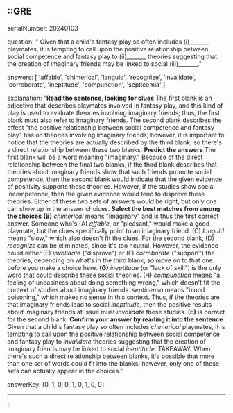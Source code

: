 ::GRE
---

serialNumber: 20240103

question: " Given that a child's fantasy play so often includes (i)_______ playmates, it is tempting to call upon the positive relationship between social competence and fantasy play to (ii)_______ theories suggesting that the creation of imaginary friends may be linked to social (iii)_______."

answers: [
  'affable',
  'chimerical',
  'languid',
  'recognize',
  'invalidate',
  'corroborate',
  'ineptitude',
  'compunction',
  'septicemia'
]

explanation: "<strong>Read the sentence, looking for clues</strong> The first blank is an adjective that describes playmates involved in fantasy play, and this kind of play is used to evaluate theories involving imaginary friends; thus, the first blank must also refer to imaginary friends. The second blank describes the effect \"the positive relationship between social competence and fantasy play\" has on theories involving imaginary friends; however, it is important to notice that the theories are actually described by the third blank, so there's a direct relationship between these two blanks. <strong>Predict the answers</strong> The first blank will be a word meaning \"imaginary.\" Because of the direct relationship between the final two blanks, if the third blank describes that theories about imaginary friends show that such friends promote social competence, then the second blank would indicate that the given evidence of positivity supports these theories. However, if the studies show social incompetence, then the given evidence would tend to disprove these theories. Either of these two sets of answers would be right, but only one can show up in the answer choices. <strong>Select the best matches from among the choices</strong> <strong>(B)</strong> <i>chimerical</i> means \"imaginary\" and is thus the first correct answer. Someone who's (A) <i>affable</i>, or \"pleasant,\" would make a good playmate, but the clues specifically point to an imaginary friend. (C) <i>languid</i> means \"slow,\" which also doesn't fit the clues. For the second blank, (D) <i>recognize</i> can be eliminated, since it's too neutral. However, the evidence could either (E) <i>invalidate</i> (\"disprove\") or (F) <i>corroborate </i>(\"support\") the theories, depending on what's in the third blank, so move on to that one before you make a choice here. <strong>(G)</strong> <i>ineptitude</i> (or \"lack of skill\") is the only word that could describe these social theories. (H) <i>compunction</i> means \"a feeling of uneasiness about doing something wrong,\" which doesn't fit the context of studies about imaginary friends. <i>septicemia</i> means \"blood poisoning,\" which makes no sense in this context. Thus, if the theories are that imaginary friends lead to social <i>ineptitude</i>, then the positive results about imaginary friends at issue must <i>invalidate</i> these studies. <strong>(E)</strong> is correct for the second blank.<i></i> <strong>Confirm your answer by reading it into the sentence</strong> Given that a child's fantasy play so often includes <i>chimerical</i> playmates, it is tempting to call upon the positive relationship between social competence and fantasy play to <i>invalidate </i>theories suggesting that the creation of imaginary friends may be linked to social <i>ineptitude</i>. TAKEAWAY: When there's such a direct relationship between blanks, it's possible that more than one set of words could fit into the blanks; however, only one of those sets can actually appear in the choices."

answerKey: [0, 1, 0, 0, 1, 0, 1, 0, 0]

---
::
